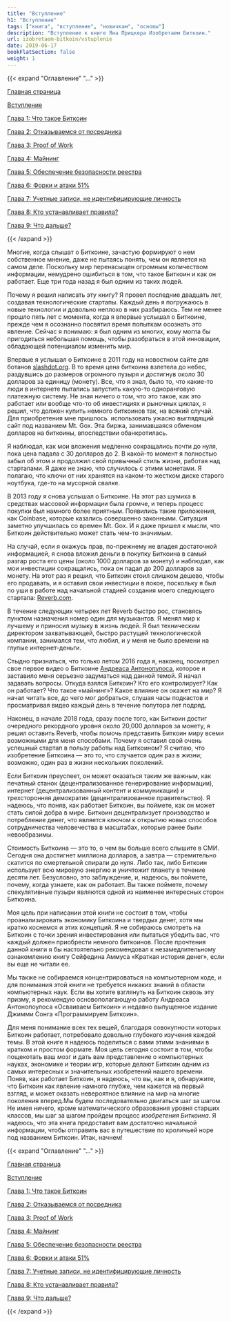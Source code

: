 ```yaml
---
title: "Вступление"
h1: "Вступление"
tags: ["книга", "вступление", "новичкам", "основы"]
description: "Вступление к книге Яна Прицкера Изобретаем Биткоин."
url: izobretaem-bitkoin/vstuplenie
date: 2019-06-17
bookFlatSection: false
weight: 1
---
```


{{< expand "Оглавление" "..." >}}

[Главная страница](/izobretaem-bitkoin)

[Вступление](/izobretaem-bitkoin/vstuplenie)  

[Глава 1: Что такое Биткоин](/izobretaem-bitkoin/glava-1)

[Глава 2: Отказываемся от посредника](/izobretaem-bitkoin/glava-2)

[Глава 3: Proof of Work](/izobretaem-bitkoin/glava-3)

[Глава 4: Майнинг](/izobretaem-bitkoin/glava-4)

[Глава 5: Обеспечение безопасности реестра](/izobretaem-bitkoin/glava-5)

[Глава 6: Форки и атаки 51%](/izobretaem-bitkoin/glava-6)

[Глава 7: Учетные записи, не идентифицирующие личность](/izobretaem-bitkoin/glava-7)

[Глава 8: Кто устанавливает правила?](/izobretaem-bitkoin/glava-8)

[Глава 9: Что дальше?](/izobretaem-bitkoin/glava-9)

{{< /expand >}}

Многие, когда слышат о Биткоине, зачастую формируют о нем собственное мнение, даже не пытаясь понять, чем он является на самом деле. Поскольку мир перенасыщен огромным количеством информации, немудрено ошибиться в том, что такое Биткоин и как он работает. Еще три года назад я был одним из таких людей.

Почему я решил написать эту книгу? Я провел последние двадцать лет, создавая технологические стартапы. Каждый день я погружаюсь в новые технологии и довольно неплохо в них разбираюсь. Тем не менее прошло пять лет с момента, когда я впервые услышал о Биткоине, прежде чем я осознанно посвятил время попыткам осознать это явление. Сейчас я понимаю: я был одним из многих, кому могла бы пригодиться небольшая помощь, чтобы разобраться в этой инновации, обладающей потенциалом изменить мир.

Впервые я услышал о Биткоине в 2011 году на новостном сайте для ботанов [slashdot.org](https://slashdot.org/). В то время цена биткоина взлетела до небес, раздувшись до размеров огромного пузыря и достигнув около 30 долларов за единицу (монету). Все, что я знал, было то, что какие-то люди в интернете пытались запустить какую-то одноранговую платежную систему. Не зная ничего о том, что это такое, как это работает или вообще что-то об инвестициях и рыночных циклах, я решил, что должен купить немного биткоинов так, на всякий случай. Для приобретения мне пришлось  использовать ужасно выглядящий сайт под названием Mt. Gox. Эта биржа, занимавшаяся обменом долларов на биткоины, впоследствии обанкротилась.

Я наблюдал, как мои вложения медленно сокращались почти до нуля, пока цена падала с 30 долларов до 2. В какой-то момент я полностью забыл об этом и продолжил свой привычный стиль жизни, работая над стартапами. Я даже не знаю, что случилось с этими монетами. Я полагаю, что ключи от них хранятся на каком-то жестком диске старого ноутбука, где-то на мусорной свалке.

В 2013 году я снова услышал о Биткоине. На этот раз шумиха в средствах массовой информации была громче, и теперь процесс покупки был намного более приятным. Появились такие приложения, как Coinbase, которые казались совершенно законными. Ситуация заметно улучшилась со времен Mt. Gоx. И я даже пришел к мысли, что Биткоин действительно может стать чем-то значимым.

На случай, если я окажусь прав, по-прежнему не владея достаточной информацией, я снова вложил деньги в покупку Биткоина в самый разгар роста его цены (около 1000 долларов за монету) и наблюдал, как мои инвестиции сокращались, пока он падал до 200 долларов за монету. На этот раз я решил, что Биткоин стоил слишком дешево, чтобы его продавать, и я оставил свои инвестиции в покое, поскольку я был по уши в работе над начальной стадией создания моего следующего стартапа: [Reverb.com](https://reverb.com/).

В течение следующих четырех лет Reverb быстро рос, становясь пунктом назначения номер один для музыкантов. Я менял мир к лучшему и приносил музыку в жизнь людей. Я был техническим директором захватывающей, быстро растущей технологической компании, занимался тем, что любил, и у меня не было времени на глупые интернет-деньги.

Стыдно признаться, что только летом 2016 года я, наконец, посмотрел свое первое видео о Биткоине [Андреаса Антонопулоса](https://www.youtube.com/channel/UCJWCJCWOxBYSi5DhCieLOLQ?), которое и заставило меня серьезно задуматься над данной темой. Я начал задавать вопросы. Откуда взялся Биткоин? Кто его контролирует? Как он работает? Что такое «майнинг»? Какое влияние он окажет на мир? Я начал читать все, до чего мог добраться, слушая часы подкастов и просматривая видео каждый день в течение полутора лет подряд.

Наконец, в начале 2018 года, сразу после того, как Биткоин достиг очередного рекордного уровня около 20,000 долларов за монету, я решил оставить Reverb, чтобы помочь представить Биткоин миру всеми возможными для меня способами. Почему я оставил свой очень успешный стартап в пользу работы над Биткоином? Я считаю, что изобретение Биткоина — это то, что случается один раз в жизни; возможно, один раз в жизни нескольких поколений.

Если Биткоин преуспеет, он может оказаться таким же важным, как печатный станок (децентрализованное генерирование информации), интернет (децентрализованный контент и коммуникации) и трехсторонняя демократия (децентрализованное правительство). Я надеюсь, что поняв, как работает Биткоин, вы поймете, как он может стать силой добра в мире. Биткоин децентрализует производство и потребление денег, что является ключом к открытию новых способов сотрудничества человечества в масштабах, которые ранее были невообразимы.

Стоимость Биткоина — это то, о чем вы больше всего слышите в СМИ. Сегодня она достигнет миллиона долларов, а завтра — стремительно скатится по смертельной спирали до нуля. Либо так, либо Биткоин использует всю мировую энергию и уничтожит планету в течение десяти лет. Безусловно, это заблуждение, и, надеюсь, вы поймете, почему, когда узнаете, как он работает. Вы также поймете, почему спекулятивные пузыри являются одной из наименее интересных сторон Биткоина.

Моя цель при написании этой книги не состоит в том, чтобы проанализировать экономику Биткоина и твердых денег, хотя мы кратко коснемся и этих концепций. Я не собираюсь смотреть на Биткоин с точки зрения инвестирования или пытаться убедить вас, что каждый должен приобрести немного биткоинов. После прочтения данной книги я бы настоятельно рекомендовал к незамедлительному ознакомлению книгу Сейфедина Аммуса «Краткая история денег», если вы еще не читали ее.

Мы также не собираемся концентрироваться на компьютерном коде, и для понимания этой книги не требуется никаких знаний в области компьютерных наук. Если вы хотите взглянуть на Биткоин сквозь эту призму, я рекомендую основополагающую работу Андреаса Антонопоулоса «Осваиваем Биткоин» и недавно выпущенное издание Джимми Сонга «Программируем Биткоин».

Для меня понимание всех тех вещей, благодаря совокупности которых Биткоин работает, потребовало довольно глубокого изучения каждой темы. В этой книге я надеюсь поделиться с вами этими знаниями в кратком и простом формате. Моя цель сегодня состоит в том, чтобы пощекотать ваш мозг и дать вам представление о компьютерных науках, экономике и теории игр, которые делают Биткоин одним из самых интересных и значительных изобретений нашего времени. Поняв, как работает Биткоин, я надеюсь, что вы, как и я, обнаружите, что Биткоин как явление намного глубже, чем кажется на первый взгляд, и может оказать невероятное влияние на мир на многие поколения вперед.Мы будем последовательно двигаться шаг за шагом. Не имея ничего, кроме математического образования уровня старших классов, мы шаг за шагом пройдем процесс _изобретения Биткоина_. Я надеюсь, что эта книга предоставит вам достаточно начальной информации, чтобы отправить вас в путешествие по кроличьей норе под названием Биткоин. Итак, начнем!

{{< expand "Оглавление" "..." >}}

[Главная страница](/izobretaem-bitkoin)

[Вступление](/izobretaem-bitkoin/vstuplenie)  

[Глава 1: Что такое Биткоин](/izobretaem-bitkoin/glava-1)

[Глава 2: Отказываемся от посредника](/izobretaem-bitkoin/glava-2)

[Глава 3: Proof of Work](/izobretaem-bitkoin/glava-3)

[Глава 4: Майнинг](/izobretaem-bitkoin/glava-4)

[Глава 5: Обеспечение безопасности реестра](/izobretaem-bitkoin/glava-5)

[Глава 6: Форки и атаки 51%](/izobretaem-bitkoin/glava-6)

[Глава 7: Учетные записи, не идентифицирующие личность](/izobretaem-bitkoin/glava-7)

[Глава 8: Кто устанавливает правила?](/izobretaem-bitkoin/glava-8)

[Глава 9: Что дальше?](/izobretaem-bitkoin/glava-9)

{{< /expand >}}